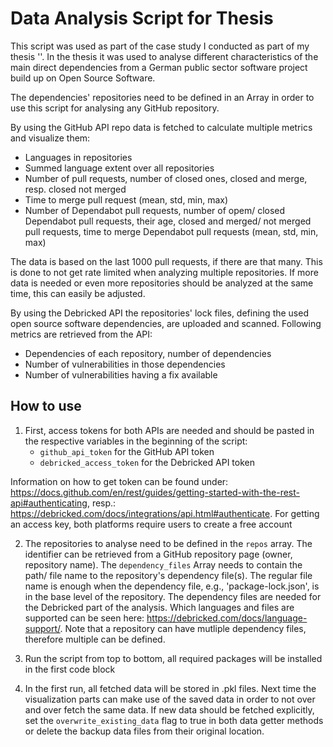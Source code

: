 # Data Analysis Script for Thesis

This script was used as part of the case study I conducted as part of my thesis ''. In the thesis it was used to analyse different characteristics of the main direct dependencies from a German public sector software project build up on Open Source Software.

The dependencies' repositories need to be defined in an Array in order to use this script for analysing any GitHub repository.

By using the GitHub API repo data is fetched to calculate multiple metrics and visualize them:
- Languages in repositories
- Summed language extent over all repositories
- Number of pull requests, number of closed ones, closed and merge, resp. closed not merged
- Time to merge pull request (mean, std, min, max)
- Number of Dependabot pull requests, number of opem/ closed Dependabot pull requests, their age, closed and merged/ not merged pull requests, time to merge Dependabot pull requests (mean, std, min, max)

The data is based on the last 1000 pull requests, if there are that many. This is done to not get rate limited when analyzing multiple repositories. If more data is needed or even more repositories should be analyzed at the same time, this can easily be adjusted.

By using the Debricked API the repositories' lock files, defining the used open source software dependencies, are uploaded and scanned. Following metrics are retrieved from the API:
- Dependencies of each repository, number of dependencies
- Number of vulnerabilities in those dependencies
- Number of vulnerabilities having a fix available


## How to use
1. First, access tokens for both APIs are needed and should be pasted in the respective variables in the beginning of the script:
    - `github_api_token` for the GitHub API token
    - `debricked_access_token` for the Debricked API token

Information on how to get token can be found under: https://docs.github.com/en/rest/guides/getting-started-with-the-rest-api#authenticating, resp.: https://debricked.com/docs/integrations/api.html#authenticate. For getting an access key, both platforms require users to create a free account

2. The repositories to analyse need to be defined in the `repos` array. The identifier can be retrieved from a GitHub repository page (owner, repository name). The `dependency_files` Array needs to contain the path/ file name to the repository's dependency file(s). The regular file name is enough when the dependency file, e.g., 'package-lock.json', is in the base level of the repository.
The dependency files are needed for the Debricked part of the analysis. Which languages and files are supported can be seen here: https://debricked.com/docs/language-support/. Note that a repository can have mutliple dependency files, therefore multiple can be defined.

3. Run the script from top to bottom, all required packages will be installed in the first code block

4. In the first run, all fetched data will be stored in .pkl files. Next time the visualization parts can make use of the saved data in order to not over and over fetch the same data. If new data should be fetched explicitly, set the `overwrite_existing_data` flag to true in both data getter methods or delete the backup data files from their original location.
